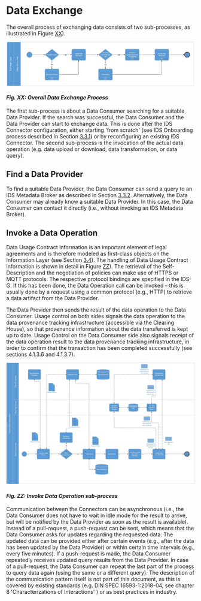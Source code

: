 # Data Exchange

<!-- Exchanging data via the same protocol -->
<!-- Exchanging data via another infrastructure / protocol -->

<!-- In both, the following patterns must be considered: Push, Pull, Pub/Sub -->
<!-- Additionally we have to consider async and sync Connections -->

<!-- https://github.com/International-Data-Spaces-Association/IDS-G-pre/tree/connector-interaction/Communication/sequence-diagrams/data-connector-to-data-connector#requesting-data -->

<!-- from LaTex file section3_1_process_layer -->

The overall process of exchanging data consists of two sub-processes, as illustrated in 
Figure [XX](#_fig-xx-overall-data-exchange-process_)). 

![Exchange Data](../../media/image26.jpeg)
#### _Fig. XX: Overall Data Exchange Process_

The first sub-process is about a Data Consumer searching for a
suitable Data Provider. If the search was successful, the Data Consumer and the Data Provider can
start to exchange data. This is done after the IDS Connector configuration, either starting
'from scratch' (see IDS Onboarding process described in Section [3.3.1](3_3_1_Onboarding.md)) or by
reconfiguring an existing IDS Connector. The second sub-process is the invocation of the actual
data operation (e.g. data upload or download, data transformation, or data query).

## Find a Data Provider

To find a suitable Data Provider, the Data Consumer can send a query to an IDS Metadata Broker as
described in Section [3.3.2](3_3_2_Data_Offering.md). Alternatively, the Data Consumer may already 
know a suitable Data Provider. In this case, the Data Consumer can contact it directly (i.e., 
without invoking an IDS Metadata Broker).

## Invoke a Data Operation

Data Usage Contract information is an important element of legal agreements and is therefore 
modeled as first-class objects on the Information Layer (see Section [3.4](../3_4_Information_Layer)). 
The handling of Data Usage Contract information is shown in detail in Figure 
[ZZ](#_fig-zz-invoke-data-operation-sub-process_)). The retrieval of the Self-Description and the 
negotiation of policies can make use of HTTPS or MQTT protocols. The respective protocol bindings 
are specified in the IDS-G. If this has been done, the Data Operation call can be invoked – this is 
usually done by a request using a common protocol (e.g., HTTP) to retrieve a data artifact from the 
Data Provider.

The Data Provider then sends the result of the data operation to the Data Consumer. Usage control 
on both sides signals the data operation to the data provenance tracking infrastructure (accessible 
via the Clearing House), so that provenance information about the data transferred is kept up to 
date. Usage Control on the Data Consumer side also signals receipt of the data operation result to 
the data provenance tracking infrastructure, in order to confirm that the transaction has been 
completed successfully (see sections 4.1.3.6 and 4.1.3.7).

![InvokeDataOperation](../../media/image28.jpeg)
#### _Fig. ZZ: Invoke Data Operation sub-process_

Communication between the Connectors can be asynchronous (i.e., the Data Consumer does not have to 
wait in idle mode for the result to arrive, but will be notified by the Data Provider as soon as the 
result is available). Instead of a pull-request, a push-request can be sent, which means that the 
Data Consumer asks for updates regarding the requested data. The updated data can be provided either 
after certain events (e.g., after the data has been updated by the Data Provider) or within certain 
time intervals (e.g., every five minutes). If a push-request is made, the Data Consumer repeatedly 
receives updated query results from the Data Provider. In case of a pull-request, the Data Consumer 
can repeat the last part of the process to query data again (using the same or a different query). 
The description of the communication pattern itself is not part of this document, as this is covered 
by existing standards (e.g. DIN SPEC 16593-1:2018-04, see chapter 8 'Characterizations of 
Interactions' ) or as best practices in industry.
